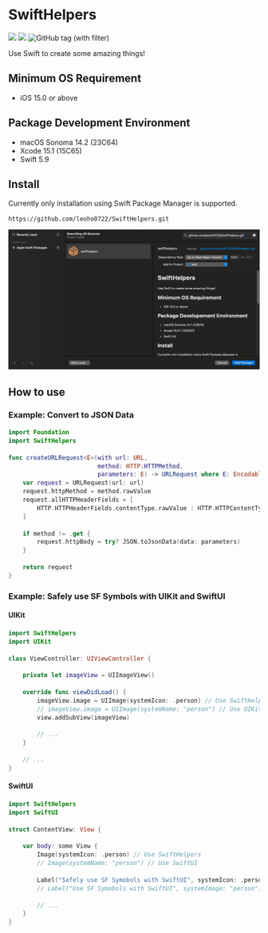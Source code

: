 # SwiftHelpers

[![](https://img.shields.io/endpoint?url=https%3A%2F%2Fswiftpackageindex.com%2Fapi%2Fpackages%2Fleoho0722%2FSwiftHelpers%2Fbadge%3Ftype%3Dswift-versions)](https://swiftpackageindex.com/leoho0722/SwiftHelpers)
[![](https://img.shields.io/endpoint?url=https%3A%2F%2Fswiftpackageindex.com%2Fapi%2Fpackages%2Fleoho0722%2FSwiftHelpers%2Fbadge%3Ftype%3Dplatforms)](https://swiftpackageindex.com/leoho0722/SwiftHelpers)
![GitHub tag (with filter)](https://img.shields.io/github/v/tag/leoho0722/SwiftHelpers?label=Release)

Use Swift to create some amazing things!

## Minimum OS Requirement

* iOS 15.0 or above

## Package Development Environment

* macOS Sonoma 14.2 (23C64)
* Xcode 15.1 (15C65)
* Swift 5.9

## Install

Currently only installation using Swift Package Manager is supported.

```git
https://github.com/leoho0722/SwiftHelpers.git
```

![Install](./Assets/Install.png)

## How to use

### Example: Convert to JSON Data

```swift
import Foundation
import SwiftHelpers

func createURLRequest<E>(with url: URL,
                         method: HTTP.HTTPMethod,
                         parameters: E) -> URLRequest where E: Encodable {
    var request = URLRequest(url: url)
    request.httpMethod = method.rawValue
    request.allHTTPHeaderFields = [
        HTTP.HTTPHeaderFields.contentType.rawValue : HTTP.HTTPContentType.json.rawValue
    ]
    
    if method != .get {
        request.httpBody = try? JSON.toJsonData(data: parameters)
    }
    
    return request
}
```

### Example: Safely use SF Symbols with UIKit and SwiftUI

#### UIKit

```swift
import SwiftHelpers
import UIKit

class ViewController: UIViewController {
    
    private let imageView = UIImageView()

    override func viewDidLoad() {
        imageView.image = UIImage(systemIcon: .person) // Use SwiftHelpers
        // imageView.image = UIImage(systemName: "person") // Use UIKit
        view.addSubView(imageView)
        
        // ...
    }
    
    // ...
}
```

#### SwiftUI

```swift
import SwiftHelpers
import SwiftUI

struct ContentView: View {
    
    var body: some View {
        Image(systemIcon: .person) // Use SwiftHelpers
        // Image(systemName: "person") // Use SwiftUI
        
        Label("Safely use SF Symobols with SwiftUI", systemIcon: .person) // Use SwiftHelpers
        // Label("Use SF Symobols with SwiftUI", systemImage: "person") // Use SwiftUI
        
        // ...
    }
}
```
